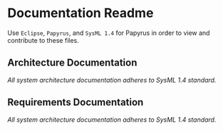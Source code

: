 # Documentation Readme

Use `Eclipse`, `Papyrus`, and `SysML 1.4` for Papyrus in order to view and contribute to these files.

## Architecture Documentation
*All system architecture documentation adheres to SysML 1.4 standard.*

## Requirements Documentation
*All system architecture documentation adheres to SysML 1.4 standard.*
